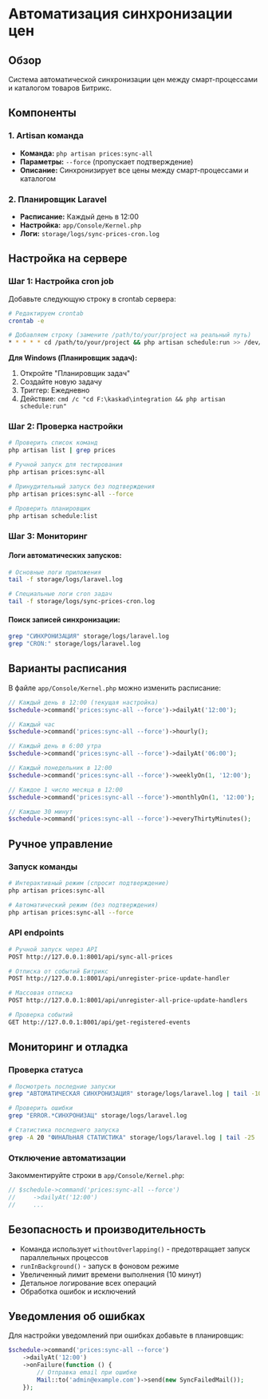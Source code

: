 # Автоматизация синхронизации цен

## Обзор

Система автоматической синхронизации цен между смарт-процессами и каталогом товаров Битрикс.

## Компоненты

### 1. Artisan команда
- **Команда:** `php artisan prices:sync-all`
- **Параметры:** `--force` (пропускает подтверждение)
- **Описание:** Синхронизирует все цены между смарт-процессами и каталогом

### 2. Планировщик Laravel
- **Расписание:** Каждый день в 12:00
- **Настройка:** `app/Console/Kernel.php`
- **Логи:** `storage/logs/sync-prices-cron.log`

## Настройка на сервере

### Шаг 1: Настройка cron job

Добавьте следующую строку в crontab сервера:

```bash
# Редактируем crontab
crontab -e

# Добавляем строку (замените /path/to/your/project на реальный путь)
* * * * * cd /path/to/your/project && php artisan schedule:run >> /dev/null 2>&1
```

**Для Windows (Планировщик задач):**
1. Откройте "Планировщик задач"
2. Создайте новую задачу
3. Триггер: Ежедневно
4. Действие: `cmd /c "cd F:\kaskad\integration && php artisan schedule:run"`

### Шаг 2: Проверка настройки

```bash
# Проверить список команд
php artisan list | grep prices

# Ручной запуск для тестирования
php artisan prices:sync-all

# Принудительный запуск без подтверждения
php artisan prices:sync-all --force

# Проверить планировщик
php artisan schedule:list
```

### Шаг 3: Мониторинг

#### Логи автоматических запусков:
```bash
# Основные логи приложения
tail -f storage/logs/laravel.log

# Специальные логи cron задач
tail -f storage/logs/sync-prices-cron.log
```

#### Поиск записей синхронизации:
```bash
grep "СИНХРОНИЗАЦИЯ" storage/logs/laravel.log
grep "CRON:" storage/logs/laravel.log
```

## Варианты расписания

В файле `app/Console/Kernel.php` можно изменить расписание:

```php
// Каждый день в 12:00 (текущая настройка)
$schedule->command('prices:sync-all --force')->dailyAt('12:00');

// Каждый час
$schedule->command('prices:sync-all --force')->hourly();

// Каждый день в 6:00 утра
$schedule->command('prices:sync-all --force')->dailyAt('06:00');

// Каждый понедельник в 12:00
$schedule->command('prices:sync-all --force')->weeklyOn(1, '12:00');

// Каждое 1 число месяца в 12:00
$schedule->command('prices:sync-all --force')->monthlyOn(1, '12:00');

// Каждые 30 минут
$schedule->command('prices:sync-all --force')->everyThirtyMinutes();
```

## Ручное управление

### Запуск команды
```bash
# Интерактивный режим (спросит подтверждение)
php artisan prices:sync-all

# Автоматический режим (без подтверждения)
php artisan prices:sync-all --force
```

### API endpoints
```bash
# Ручной запуск через API
POST http://127.0.0.1:8001/api/sync-all-prices

# Отписка от событий Битрикс
POST http://127.0.0.1:8001/api/unregister-price-update-handler

# Массовая отписка
POST http://127.0.0.1:8001/api/unregister-all-price-update-handlers

# Проверка событий
GET http://127.0.0.1:8001/api/get-registered-events
```

## Мониторинг и отладка

### Проверка статуса
```bash
# Посмотреть последние запуски
grep "АВТОМАТИЧЕСКАЯ СИНХРОНИЗАЦИЯ" storage/logs/laravel.log | tail -10

# Проверить ошибки
grep "ERROR.*СИНХРОНИЗАЦ" storage/logs/laravel.log

# Статистика последнего запуска
grep -A 20 "ФИНАЛЬНАЯ СТАТИСТИКА" storage/logs/laravel.log | tail -25
```

### Отключение автоматизации
Закомментируйте строки в `app/Console/Kernel.php`:
```php
// $schedule->command('prices:sync-all --force')
//     ->dailyAt('12:00')
//     ...
```

## Безопасность и производительность

- Команда использует `withoutOverlapping()` - предотвращает запуск параллельных процессов
- `runInBackground()` - запуск в фоновом режиме
- Увеличенный лимит времени выполнения (10 минут)
- Детальное логирование всех операций
- Обработка ошибок и исключений

## Уведомления об ошибках

Для настройки уведомлений при ошибках добавьте в планировщик:

```php
$schedule->command('prices:sync-all --force')
    ->dailyAt('12:00')
    ->onFailure(function () {
        // Отправка email при ошибке
        Mail::to('admin@example.com')->send(new SyncFailedMail());
    });
``` 